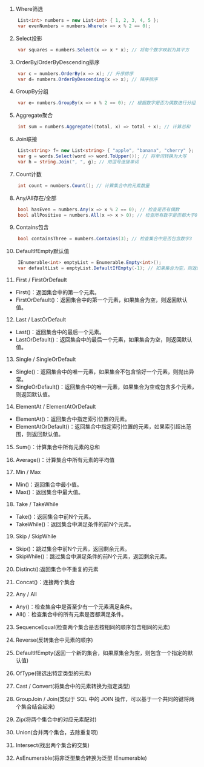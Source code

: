 1. Where筛选
```cs
    List<int> numbers = new List<int> { 1, 2, 3, 4, 5 };
    var evenNumbers = numbers.Where(x => x % 2 == 0);
```
2. Select投影
```cs
    var squares = numbers.Select(x => x * x); // 将每个数字映射为其平方
```
3. OrderBy/OrderByDescending排序
```cs
    var c = numbers.OrderBy(x => x); // 升序排序
    var d= numbers.OrderByDescending(x => x); // 降序排序
```
4. GroupBy分组
```cs
    var e= numbers.GroupBy(x => x % 2 == 0); // 根据数字是否为偶数进行分组
```
5. Aggregate聚合
```cs
    int sum = numbers.Aggregate((total, x) => total + x); // 计算总和
```
6. Join联接
```cs
    List<string> f= new List<string> { "apple", "banana", "cherry" };
    var g = words.Select(word => word.ToUpper()); // 将单词转换为大写
    var h = string.Join(", ", g); // 用逗号连接单词
```
7. Count计数
```cs
    int count = numbers.Count(); // 计算集合中的元素数量
```
8. Any/All存在/全部
```cs
    bool hasEven = numbers.Any(x => x % 2 == 0); // 检查是否有偶数
    bool allPositive = numbers.All(x => x > 0); // 检查所有数字是否都大于0
```
9. Contains包含
```cs
    bool containsThree = numbers.Contains(3); // 检查集合中是否包含数字3
```
10. DefaultIfEmpty默认值
```cs
    IEnumerable<int> emptyList = Enumerable.Empty<int>();
    var defaultList = emptyList.DefaultIfEmpty(-1); // 如果集合为空，则返回-1
```
11. First / FirstOrDefault

+ First()：返回集合中的第一个元素。
+ FirstOrDefault()：返回集合中的第一个元素，如果集合为空，则返回默认值。

12. Last / LastOrDefault
+ Last()：返回集合中的最后一个元素。
+ LastOrDefault()：返回集合中的最后一个元素，如果集合为空，则返回默认值。

13. Single / SingleOrDefault
+ Single()：返回集合中的唯一元素，如果集合不包含恰好一个元素，则抛出异常。
+ SingleOrDefault()：返回集合中的唯一元素，如果集合为空或包含多个元素，则返回默认值。

14. ElementAt / ElementAtOrDefault
+ ElementAt()：返回集合中指定索引位置的元素。
+ ElementAtOrDefault()：返回集合中指定索引位置的元素，如果索引超出范围，则返回默认值。

15. Sum()：计算集合中所有元素的总和

16. Average()：计算集合中所有元素的平均值

17. Min / Max
+ Min()：返回集合中最小值。
+ Max()：返回集合中最大值。

18. Take / TakeWhile
+ Take()：返回集合中前N个元素。
+ TakeWhile()：返回集合中满足条件的前N个元素。

19. Skip / SkipWhile
+ Skip()：跳过集合中前N个元素，返回剩余元素。
+ SkipWhile()：跳过集合中满足条件的前N个元素，返回剩余元素。

20. Distinct():返回集合中不重复的元素

21. Concat()：连接两个集合

22. Any / All
+ Any()：检查集合中是否至少有一个元素满足条件。
+ All()：检查集合中的所有元素是否都满足条件。

23. SequenceEqual(检查两个集合是否按相同的顺序包含相同的元素)

24. Reverse(反转集合中元素的顺序)

25. DefaultIfEmpty(返回一个新的集合，如果原集合为空，则包含一个指定的默认值)

26. OfType(筛选出特定类型的元素)

27. Cast / Convert(将集合中的元素转换为指定类型)

28. GroupJoin / Join(类似于 SQL 中的 JOIN 操作，可以基于一个共同的键将两个集合结合起来)

29. Zip(将两个集合中的对应元素配对)

30. Union(合并两个集合，去除重复项)

31. Intersect(找出两个集合的交集)

32. AsEnumerable(将非泛型集合转换为泛型 IEnumerable)
